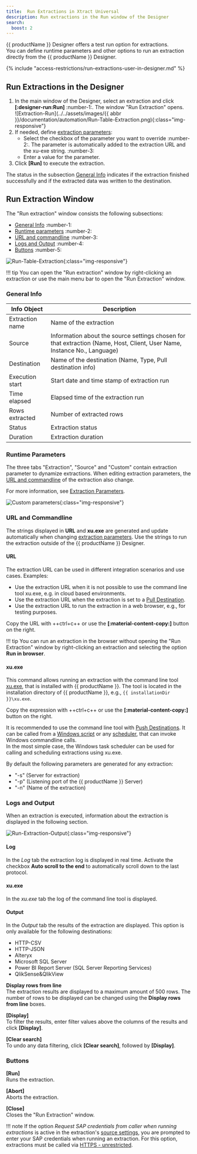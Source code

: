 ```yaml
---
title:  Run Extractions in Xtract Universal
description: Run extractions in the Run window of the Designer
search:
  boost: 2 
---
```


{{ productName }} Designer offers a test run option for extractions.<br> 
You can define runtime parameters and other options to run an extraction directly from the {{ productName }} Designer.

{% include "access-restrictions/run-extractions-user-in-designer.md" %}

## Run Extractions in the Designer

1. In the main window of the Designer, select an extraction and click **[:designer-run:Run]** :number-1:. The window "Run Extraction" opens.<br>
![Extraction-Run](../../assets/images/{{ abbr }}/documentation/automation/Run-Table-Extraction.png){:class="img-responsive"}
2. If needed, define [extraction parameters](../parameters/extraction-parameters.md):
	- Select the checkbox of the parameter you want to override :number-2:. The parameter is automatically added to the extraction URL and the xu-exe string. :number-3:
	- Enter a value for the parameter.
3. Click **[Run]** to execute the extraction. 

The status in the subsection [General Info](#general-info) indicates if the extraction finished successfully and if the extracted data was written to the destination.

## Run Extraction Window

The "Run extraction" window consists the following subsections:
- [General Info](#general-info) :number-1:
- [Runtime parameters](#runtime-parameters) :number-2:
- [URL and commandline](#url-and-commandline) :number-3:
- [Logs and Output](#logs-and-output) :number-4:
- [Buttons](#buttons) :number-5:  

![Run-Table-Extraction](../../assets/images/documentation/automation/xu/xu_run_extraction_dialogue.png){:class="img-responsive"}

!!! tip
	You can open the "Run extraction" window by right-clicking an extraction or use the main menu bar to open the "Run Extraction" window.

### General Info

| Info Object | Description
| ------------ | ------------ |
| Extraction name  | Name of the extraction |
| Source | Information about the source settings chosen for that extraction (Name, Host, Client, User Name, Instance No., Language) |
| Destination | Name of the destination (Name, Type, Pull destination info)|
| Execution start | Start date and time stamp of extraction run |
| Time elapsed | Elapsed time of the extraction run |
| Rows extracted| Number of extracted rows |
| Status | Extraction status |
| Duration | Extraction duration |

### Runtime Parameters

The three tabs "Extraction", "Source" and "Custom" contain extraction parameter to dynamize extractions.
When editing extraction parameters, the [URL and commandline](#url-and-commandline) of the extraction also change.

For more information, see [Extraction Parameters](../parameters/extraction-parameters.md).

![Custom parameters](../../assets/images/documentation/automation/xu/xu_run_extraction_param_cust.png){:class="img-responsive"}

### URL and Commandline
The strings displayed in **URL** and **xu.exe** are generated and update automatically when changing [extraction parameters](../parameters/extraction-parameters.md).
Use the strings to run the extraction outside of the {{ productName }} Designer.

#### URL
The extraction URL can be used in different integration scenarios and use cases. Examples: 
- Use the extraction URL when it is not possible to use the command line tool xu.exe, e.g. in cloud based environments.
- Use the extraction URL when the extraction is set to a [Pull Destination](../destinations/index.md).
- Use the extraction URL to run the extraction in a web browser, e.g., for testing purposes. 

Copy the URL with ++ctrl+c++ or use the **[:material-content-copy:]** button on the right.
	
!!! tip 
	You can run an extraction in the browser without opening the "Run Extraction" window by right-clicking an extraction and selecting the option **Run in browser**.
	
#### xu.exe 
This command allows running an extraction with the command line tool [xu.exe](call-via-commandline.md), that is installed with {{ productName }}.
The tool is located in the installation directory of {{ productName }}, e.g., `{{ installationDir }}\xu.exe`.

Copy the expression with ++ctrl+c++ or use the **[:material-content-copy:]** button on the right. 

It is recommended to use the command line tool with [Push Destinations](../destinations/index.md).
It can be called from a [Windows script](../../knowledge-base/call-extraction-via-script.md) or any [scheduler](call-via-scheduler.md), that can invoke Windows commandline calls. <br>
In the most simple case, the Windows task scheduler can be used for calling and scheduling extractions using xu.exe. 

By default the following parameters are generated for any extraction:
- "-s" (Server for extraction)
- "-p" (Listening port of the {{ productName }} Server)
- "-n" (Name of the extraction)

### Logs and Output
When an extraction is executed, information about the extraction is displayed in the following section.

![Run-Extraction-Output](../../assets/images/documentation/automation/xu/xu_run_extraction_output.png){:class="img-responsive"}

#### Log 
In the *Log* tab the extraction log is displayed in real time.
Activate the checkbox **Auto scroll to the end** to automatically scroll down to the last protocol.  

#### xu.exe 
In the *xu.exe* tab the log of the command line tool is displayed. 
 
#### Output 

In the *Output* tab the results of the extraction are displayed.
This option is only available for the following destinations: 
- HTTP-CSV 
- HTTP-JSON 
- Alteryx
- Microsoft SQL Server
- Power BI Report Server (SQL Server Reporting Services) 
- QlikSense&QlikView

**Display rows from line**<br>
The extraction results are displayed to a maximum amount of 500 rows.
The number of rows to be displayed can be changed using the **Display rows from line** boxes.

**[Display]**<br>
To filter the results, enter filter values above the columns of the results and click **[Display]**.

**[Clear search]**<br>
To undo any data filtering, click **[Clear search]**, followed by **[Display]**.

### Buttons

**[Run]**<br>
Runs the extraction.

**[Abort]**<br>
Aborts the extraction.

**[Close]**<br>
Closes the "Run Extraction" window.

!!! note 
	If the option *Request SAP credentials from caller when running extractions* is active in the extraction's [source settings](../sap-connection/settings.md/#authentication), you are prompted to enter your SAP credentials when running an extraction.
	For this option, extractions must be called via [HTTPS - unrestricted](../server/server-settings.md#web-server).